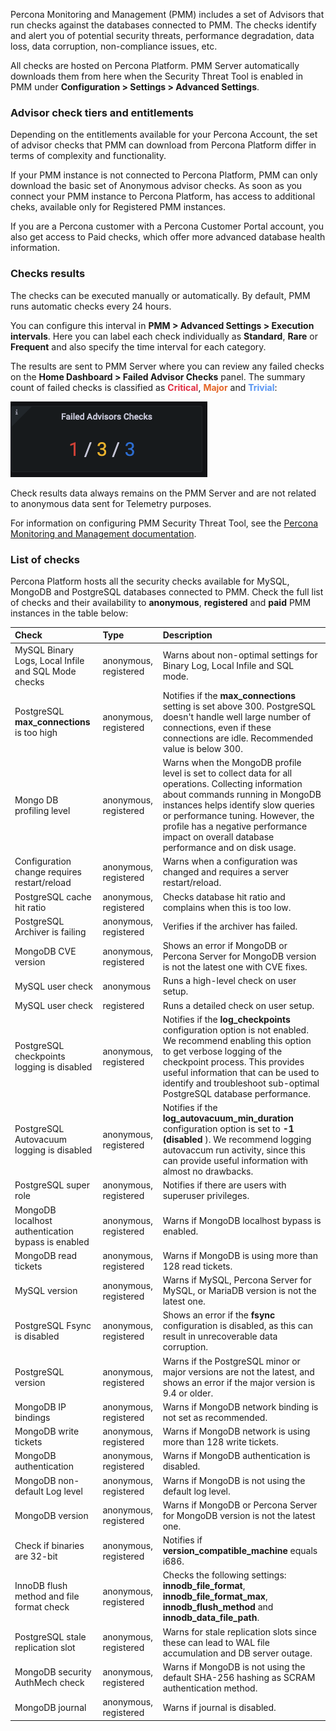 Percona Monitoring and Management (PMM) includes a set of Advisors that run checks against the databases connected to PMM. The checks identify and alert you of potential security threats, performance degradation, data loss,  data corruption, non-compliance issues, etc. 

All checks are hosted on Percona Platform. PMM Server automatically downloads them from here when the Security Threat Tool is enabled in PMM under **Configuration > Settings > Advanced Settings**. 

### Advisor check tiers and entitlements
Depending on the entitlements available for your Percona Account, the set of advisor checks that PMM can download from Percona Platform differ in terms of complexity and functionality. 

If your PMM instance is not connected to Percona Platform, PMM can only download the basic set of Anonymous advisor checks. 
As soon as you connect your PMM instance to Percona Platform, has access to additional cheks, available only for Registered PMM instances. 

If you are a Percona customer with a Percona Customer Portal account, you also get access to Paid checks, which offer more advanced database health information.
​
### Checks results

The checks can be executed manually or automatically. By default, PMM runs automatic checks every 24 hours. 

You can configure this interval in **PMM > Advanced Settings > Execution intervals**. Here you can label each check individually as **Standard**, **Rare** or **Frequent** and also specify the time interval for each category.

The results are sent to PMM Server where you can review any failed checks on the **Home Dashboard > Failed Advisor Checks** panel. The summary count of failed checks is classified as <b style="color:#e02f44;">Critical</b>, <b style="color:#e36526;">Major</b> and <b style="color:#5794f2;">Trivial</b>:

![!Failed Advisor Checks panel](_images/PMM_Home_Dashboard_Panels_Failed_Advisors.jpg)

Check results data always remains on the PMM Server and are not related to anonymous data sent for Telemetry purposes.

For information on configuring PMM Security Threat Tool, see the [Percona Monitoring and Management documentation](https://www.percona.com/doc/percona-monitoring-and-management/2.x/using/security-threat-tool.html).

### List of checks 

Percona Platform hosts all the security checks available for MySQL, MongoDB and PostgreSQL databases connected to PMM. Check the full list of checks and their availability to **anonymous**, **registered** and **paid** PMM instances in the table below: 

|Check      | Type |  Description
| :----------| :----------- |:----------- |
|MySQL Binary Logs, Local Infile and SQL Mode checks|anonymous, registered | Warns about non-optimal settings for Binary Log, Local Infile and SQL mode.|
|PostgreSQL **max_connections** is too high| anonymous, registered    |  Notifies if the **max_connections** setting is set above 300. PostgreSQL doesn't handle well large number of connections, even if these connections are idle. Recommended value is below 300. |
|Mongo DB profiling level|anonymous, registered |Warns when the MongoDB profile level is set to collect data for all operations. Collecting information about commands running in MongoDB instances helps identify slow queries or performance tuning. However, the profile has a negative performance impact on overall database performance and on disk usage. 
|Configuration change requires restart/reload|   anonymous, registered   | Warns when a configuration was changed and requires a server restart/reload. |
|PostgreSQL cache hit ratio| anonymous, registered   |   Checks database hit ratio and complains when this is too low.|
|PostgreSQL Archiver is failing| anonymous, registered| Verifies if the archiver has failed. |
|MongoDB CVE version | anonymous, registered  |Shows an error if MongoDB or Percona Server for MongoDB version is not the latest one with CVE fixes. |
|MySQL user check| anonymous|Runs a high-level check on user setup. |
|MySQL user check| registered |Runs a detailed check on user setup. |
|PostgreSQL checkpoints logging is disabled |anonymous, registered  |Notifies if the **log_checkpoints** configuration option is not enabled. We recommend enabling this option to get verbose logging of the checkpoint process. This provides useful information that can be used to identify and troubleshoot sub-optimal PostgreSQL database performance.|
|PostgreSQL Autovacuum logging is disabled | anonymous, registered | Notifies if the **log_autovacuum_min_duration** configuration option is set to **-1 (disabled** ). We recommend logging autovaccum run activity, since this can provide useful information with almost no drawbacks.|
|PostgreSQL super role |anonymous, registered  |Notifies if there are users with superuser privileges.|
|MongoDB localhost authentication bypass is enabled | anonymous, registered  |Warns if MongoDB localhost bypass is enabled. |
|MongoDB read tickets | anonymous, registered  |Warns if MongoDB is using more than 128 read tickets. |
|MySQL version | anonymous, registered  |Warns if MySQL, Percona Server for MySQL, or MariaDB version is not the latest one. |
|PostgreSQL Fsync is disabled| anonymous, registered |Shows an error if the **fsync** configuration is disabled, as this can result in unrecoverable data corruption. |
|PostgreSQL version | anonymous, registered  |Warns if the PostgreSQL minor or major versions are not the latest, and shows an error if the major version is 9.4 or older.  |
|MongoDB IP bindings| anonymous, registered  |Warns if MongoDB network binding is not set as recommended.|
|MongoDB write tickets | anonymous, registered  |Warns if MongoDB network is using more than 128 write tickets. 
|MongoDB authentication | anonymous, registered |Warns if MongoDB authentication is disabled. |
|MongoDB non-default Log level | anonymous, registered  |Warns if MongoDB is not using the default log level. |
|MongoDB version | anonymous, registered  |Warns if MongoDB or Percona Server for MongoDB version is not the latest one. |
|Check if binaries are 32-bit| anonymous, registered  |Notifies if **version_compatible_machine** equals i686.|
|InnoDB flush method and file format check| anonymous, registered  |Checks the following settings: **innodb_file_format**, **innodb_file_format_max**, **innodb_flush_method** and **innodb_data_file_path**.  |
|PostgreSQL stale replication slot| anonymous, registered  |Warns for stale replication slots since these can lead to WAL file accumulation and DB server outage.|
|MongoDB security AuthMech check| anonymous, registered  |Warns if MongoDB is not using the default SHA-256 hashing as SCRAM authentication method.
|MongoDB journal| anonymous, registered  |Warns if journal is disabled.|  
